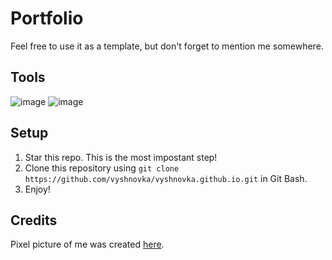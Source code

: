 # Portfolio

Feel free to use it as a template, but don't forget to mention me somewhere.

## Tools

![image](https://img.shields.io/badge/HTML-e33c26?style=for-the-badge&logo=html5&logoColor=white) 
![image](https://img.shields.io/badge/CSS-1572B6?style=for-the-badge&logo=css3&logoColor=white) 

## Setup

1. Star this repo. This is the most impostant step!
2. Clone this repository using `git clone https://github.com/vyshnovka/vyshnovka.github.io.git` in Git Bash.    
3. Enjoy!

## Credits

Pixel picture of me was created [here](https://picrew.me/image_maker/112842).
